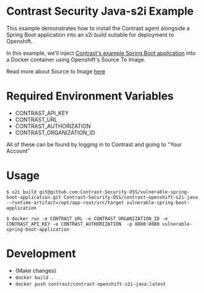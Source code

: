 # Contrast Security Java-s2i Example

This example demonstrates how to install the Contrast agent alongside a Spring Boot application into an s2i build suitable for deployment to Openshift.

In this example, we'll inject [Contrast's example Spring Boot application](https://github.com/Contrast-Security-OSS/vulnerable-spring-boot-application) into a Docker container using Openshift's Source To Image. 

Read more about Source to Image [here](https://github.com/openshift/source-to-image)

# Required Environment Variables

* CONTRAST_API_KEY
* CONTRAST_URL
* CONTRAST_AUTHORIZATION
* CONTRAST_ORGANIZATION_ID

All of these can be found by logging in to Contrast and going to "Your Account"

# Usage

`$ s2i build git@github.com:Contrast-Security-OSS/vulnerable-spring-boot-application.git Contrast-Security-OSS/contrast-openshift-s2i-java --runtime-artifact=/opt/app-root/src/target vulnerable-spring-boot-application`

`$ docker run -e CONTRAST_URL -e CONTRAST_ORGANIZATION_ID -e CONTRAST_API_KEY -e CONTRAST_AUTHORIZATION  -p 8080:8080 vulnerable-spring-boot-application`

# Development

* (Make changes)
* `docker build .`
* `docker push contrast/contrast-openshift-s2i-java:latest`